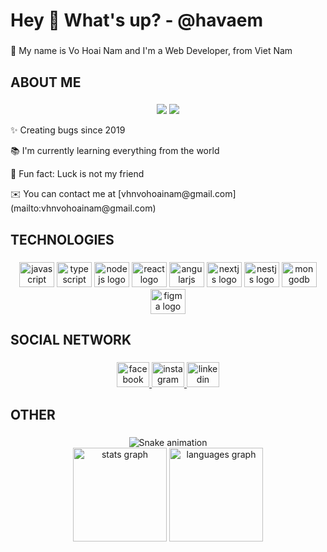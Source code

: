 <h1 align="left">Hey 👋 What's up? - @havaem</h1>

###

<p align="left">🤡 My name is Vo Hoai Nam and I'm a Web Developer, from Viet Nam</p>

###

<h2 align="left">ABOUT ME</h2>

###

<p align="center">
  <img src="https://komarev.com/ghpvc/?username=havaem">
  <img src="https://img.shields.io/github/followers/havaem">
</p>
<p align="left">
  ✨ Creating bugs since 2019  
</p>
<p align="left">
  📚 I'm currently learning everything from the world
</p>
<p align="left">
  🎲 Fun fact: Luck is not my friend
</p>
<p align="left">
  ✉️ You can contact me at [vhnvohoainam@gmail.com](mailto:vhnvohoainam@gmail.com)
</p>


###

<h2 align="left">TECHNOLOGIES</h2>

###

<div align="center">
  <img src="https://cdn.jsdelivr.net/gh/devicons/devicon/icons/javascript/javascript-original.svg" height="40" width="56" alt="javascript logo"  />
  <img src="https://cdn.jsdelivr.net/gh/devicons/devicon/icons/typescript/typescript-original.svg" height="40" width="56" alt="typescript logo"  />
  <img src="https://cdn.jsdelivr.net/gh/devicons/devicon/icons/nodejs/nodejs-original.svg" height="40" width="56" alt="nodejs logo"  />
  <img src="https://cdn.jsdelivr.net/gh/devicons/devicon/icons/react/react-original.svg" height="40" width="56" alt="react logo"  />
  <img src="https://cdn.jsdelivr.net/gh/devicons/devicon/icons/angularjs/angularjs-original.svg" height="40" width="56" alt="angularjs logo"  />
  <img src="https://cdn.jsdelivr.net/gh/devicons/devicon/icons/nextjs/nextjs-original.svg" height="40" width="56" alt="nextjs logo"  />
  <img src="https://cdn.jsdelivr.net/gh/devicons/devicon/icons/nestjs/nestjs-plain.svg" height="40" width="56" alt="nestjs logo"  />
  <img src="https://cdn.jsdelivr.net/gh/devicons/devicon/icons/mongodb/mongodb-original.svg" height="40" width="56" alt="mongodb logo"  />
  <img src="https://cdn.jsdelivr.net/gh/devicons/devicon/icons/figma/figma-original.svg" height="40" width="56" alt="figma logo"  />
</div>

###

<h2 align="left">SOCIAL NETWORK</h2>

###

<div align="center">
  <a href="https://www.facebook.com/havaem" target="_blank">
    <img src="https://raw.githubusercontent.com/maurodesouza/profile-readme-generator/master/src/assets/icons/social/facebook/default.svg" width="52" height="40" alt="facebook logo"  />
  </a>
  <a href="http://www.instagram.com/_havaem" target="_blank">
    <img src="https://raw.githubusercontent.com/maurodesouza/profile-readme-generator/master/src/assets/icons/social/instagram/default.svg" width="52" height="40" alt="instagram logo"  />
  </a>
  <a href="https://www.linkedin.com/in/v%C3%B5-ho%C3%A0i-nam-83038610b/" target="_blank">
    <img src="https://raw.githubusercontent.com/maurodesouza/profile-readme-generator/master/src/assets/icons/social/linkedin/default.svg" width="52" height="40" alt="linkedin logo"  />
  </a>
</div>

###

<h2 align="left">OTHER</h2>

###
<div align="center">
  <img src="https://raw.githubusercontent.com/havaem/havaem/output/snake.svg" alt="Snake animation" />
</div>

<div align="center">
  <img src="https://github-readme-stats.vercel.app/api?hide_title=false&hide_rank=false&show_icons=true&include_all_commits=true&count_private=true&disable_animations=false&theme=dracula&locale=en&hide_border=false&username=havaem" height="150" alt="stats graph"  />
  <img src="https://github-readme-stats.vercel.app/api/top-langs?locale=en&hide_title=false&layout=compact&card_width=320&langs_count=5&theme=dracula&hide_border=false&username=havaem" height="150" alt="languages graph"  />
</div>

###
